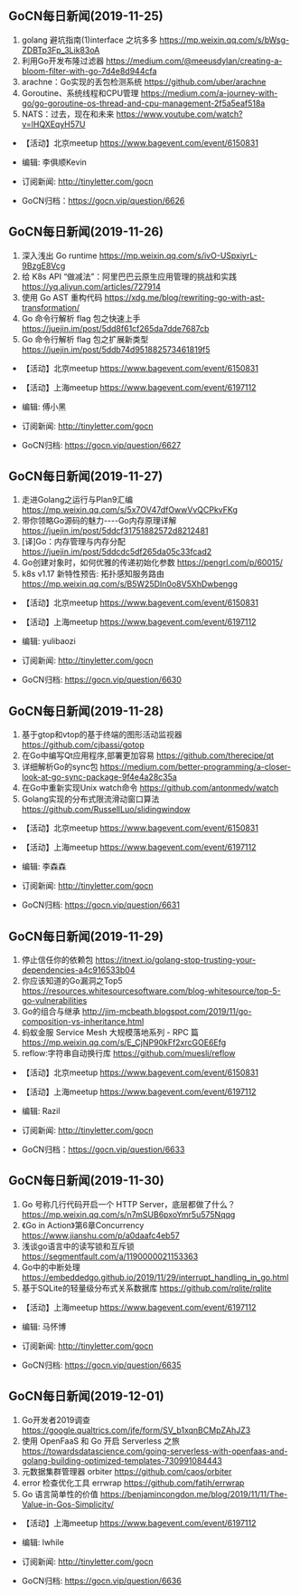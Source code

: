 ## GoCN每日新闻(2019-11-25)

1. golang 避坑指南(1)interface 之坑多多 https://mp.weixin.qq.com/s/bWsg-ZDBTp3Fp_3Lik83oA
2. 利用Go开发布隆过滤器 https://medium.com/@meeusdylan/creating-a-bloom-filter-with-go-7d4e8d944cfa
3. arachne：Go实现的丢包检测系统 https://github.com/uber/arachne
4. Goroutine、系统线程和CPU管理 https://medium.com/a-journey-with-go/go-goroutine-os-thread-and-cpu-management-2f5a5eaf518a
5. NATS：过去，现在和未来 https://www.youtube.com/watch?v=lHQXEqyH57U

* 【活动】北京meetup https://www.bagevent.com/event/6150831

* 编辑: 李俱顺Kevin
* 订阅新闻: http://tinyletter.com/gocn
* GoCN归档：https://gocn.vip/question/6626

## GoCN每日新闻(2019-11-26)

1. 深入浅出 Go runtime https://mp.weixin.qq.com/s/ivO-USpxiyrL-9BzgE8Vcg
2. 给 K8s API “做减法”：阿里巴巴云原生应用管理的挑战和实践 https://yq.aliyun.com/articles/727914
3. 使用 Go AST 重构代码 https://xdg.me/blog/rewriting-go-with-ast-transformation/
4. Go 命令行解析 flag 包之快速上手 https://juejin.im/post/5dd8f61cf265da7dde7687cb
5. Go 命令行解析 flag 包之扩展新类型 https://juejin.im/post/5ddb74d951882573461819f5

* 【活动】北京meetup https://www.bagevent.com/event/6150831
* 【活动】上海meetup https://www.bagevent.com/event/6197112

* 编辑: 傅小黑
* 订阅新闻: http://tinyletter.com/gocn
* GoCN归档: https://gocn.vip/question/6627


## GoCN每日新闻(2019-11-27)

1. 走进Golang之运行与Plan9汇编 https://mp.weixin.qq.com/s/5x7OV47dfOwwVvQCPkvFKg
2. 带你领略Go源码的魅力----Go内存原理详解 https://juejin.im/post/5ddcf31751882572d8212481
3. [译]Go：内存管理与内存分配 https://juejin.im/post/5ddcdc5df265da05c33fcad2
4. Go创建对象时，如何优雅的传递初始化参数 https://pengrl.com/p/60015/
5. k8s v1.17 新特性预告: 拓扑感知服务路由 https://mp.weixin.qq.com/s/B5W25DIn0o8V5XhDwbengg

* 【活动】北京meetup https://www.bagevent.com/event/6150831
* 【活动】上海meetup https://www.bagevent.com/event/6197112

* 编辑: yulibaozi
* 订阅新闻: http://tinyletter.com/gocn
* GoCN归档: https://gocn.vip/question/6630

## GoCN每日新闻(2019-11-28)

1. 基于gtop和vtop的基于终端的图形活动监视器 https://github.com/cjbassi/gotop
2. 在Go中编写Qt应用程序,部署更加容易 https://github.com/therecipe/qt
3. 详细解析Go的sync包 https://medium.com/better-programming/a-closer-look-at-go-sync-package-9f4e4a28c35a
4. 在Go中重新实现Unix watch命令 https://github.com/antonmedv/watch
5. Golang实现的分布式限流滑动窗口算法 https://github.com/RussellLuo/slidingwindow

* 【活动】北京meetup https://www.bagevent.com/event/6150831
* 【活动】上海meetup https://www.bagevent.com/event/6197112

* 编辑: 李森森
* 订阅新闻: http://tinyletter.com/gocn
* GoCN归档: https://gocn.vip/question/6631


## GoCN每日新闻(2019-11-29)

1. 停止信任你的依赖包 https://itnext.io/golang-stop-trusting-your-dependencies-a4c916533b04
2. 你应该知道的Go漏洞之Top5 https://resources.whitesourcesoftware.com/blog-whitesource/top-5-go-vulnerabilities 
3. Go的组合与继承 http://jim-mcbeath.blogspot.com/2019/11/go-composition-vs-inheritance.html    
4. 蚂蚁金服 Service Mesh 大规模落地系列 - RPC 篇 https://mp.weixin.qq.com/s/E_CjNP90kFf2xrcGOE6Efg    
5. reflow:字符串自动换行库 https://github.com/muesli/reflow    

* 【活动】北京meetup https://www.bagevent.com/event/6150831
* 【活动】上海meetup https://www.bagevent.com/event/6197112

* 编辑: Razil  
* 订阅新闻: http://tinyletter.com/gocn  
* GoCN归档：https://gocn.vip/question/6633  

## GoCN每日新闻(2019-11-30)

1. Go 号称几行代码开启一个 HTTP Server，底层都做了什么？ https://mp.weixin.qq.com/s/n7mSUB6pxoYmr5u575Nqqg
2. 《Go in Action》第6章Concurrency https://www.jianshu.com/p/a0daafc4eb57
3. 浅谈go语言中的读写锁和互斥锁 https://segmentfault.com/a/1190000021153363
4. Go中的中断处理 https://embeddedgo.github.io/2019/11/29/interrupt_handling_in_go.html
5. 基于SQLite的轻量级分布式关系数据库 https://github.com/rqlite/rqlite

* 【活动】上海meetup https://www.bagevent.com/event/6197112

* 编辑: 马怀博 
* 订阅新闻: http://tinyletter.com/gocn
* GoCN归档: https://gocn.vip/question/6635

## GoCN每日新闻(2019-12-01)

1. Go开发者2019调查 https://google.qualtrics.com/jfe/form/SV_b1xqnBCMpZAhJZ3
2. 使用 OpenFaaS 和 Go 开启 Serverless 之旅 https://towardsdatascience.com/going-serverless-with-openfaas-and-golang-building-optimized-templates-730991084443 
3. 元数据集群管理器 orbiter https://github.com/caos/orbiter
4. error 检查优化工具 errwrap https://github.com/fatih/errwrap
5. Go 语言简单性的价值 https://benjamincongdon.me/blog/2019/11/11/The-Value-in-Gos-Simplicity/

* 【活动】上海meetup https://www.bagevent.com/event/6197112

* 编辑: lwhile
* 订阅新闻: http://tinyletter.com/gocn
* GoCN归档: https://gocn.vip/question/6636
